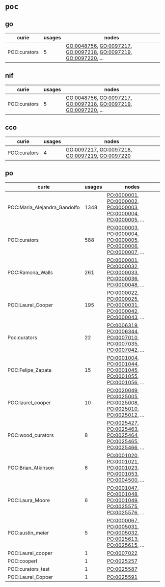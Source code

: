 # `poc`

## go

| curie        |   usages | nodes                                                                                                                                                                                                                                                                                            |
|--------------|----------|--------------------------------------------------------------------------------------------------------------------------------------------------------------------------------------------------------------------------------------------------------------------------------------------------|
| POC:curators |        5 | [GO:0048756](http://purl.obolibrary.org/obo/GO_0048756), [GO:0097217](http://purl.obolibrary.org/obo/GO_0097217), [GO:0097218](http://purl.obolibrary.org/obo/GO_0097218), [GO:0097219](http://purl.obolibrary.org/obo/GO_0097219), [GO:0097220](http://purl.obolibrary.org/obo/GO_0097220), ... |

## nif

| curie        |   usages | nodes                                                                                                                                                                                                                                                                                            |
|--------------|----------|--------------------------------------------------------------------------------------------------------------------------------------------------------------------------------------------------------------------------------------------------------------------------------------------------|
| POC:curators |        5 | [GO:0048756](http://purl.obolibrary.org/obo/GO_0048756), [GO:0097217](http://purl.obolibrary.org/obo/GO_0097217), [GO:0097218](http://purl.obolibrary.org/obo/GO_0097218), [GO:0097219](http://purl.obolibrary.org/obo/GO_0097219), [GO:0097220](http://purl.obolibrary.org/obo/GO_0097220), ... |

## cco

| curie        |   usages | nodes                                                                                                                                                                                                                              |
|--------------|----------|------------------------------------------------------------------------------------------------------------------------------------------------------------------------------------------------------------------------------------|
| POC:curators |        4 | [GO:0097217](http://purl.obolibrary.org/obo/GO_0097217), [GO:0097218](http://purl.obolibrary.org/obo/GO_0097218), [GO:0097219](http://purl.obolibrary.org/obo/GO_0097219), [GO:0097220](http://purl.obolibrary.org/obo/GO_0097220) |

## po

| curie                        |   usages | nodes                                                                                                                                                                                                                                                                                            |
|------------------------------|----------|--------------------------------------------------------------------------------------------------------------------------------------------------------------------------------------------------------------------------------------------------------------------------------------------------|
| POC:Maria_Alejandra_Gandolfo |     1348 | [PO:0000001](http://purl.obolibrary.org/obo/PO_0000001), [PO:0000002](http://purl.obolibrary.org/obo/PO_0000002), [PO:0000003](http://purl.obolibrary.org/obo/PO_0000003), [PO:0000004](http://purl.obolibrary.org/obo/PO_0000004), [PO:0000005](http://purl.obolibrary.org/obo/PO_0000005), ... |
| POC:curators                 |      588 | [PO:0000003](http://purl.obolibrary.org/obo/PO_0000003), [PO:0000004](http://purl.obolibrary.org/obo/PO_0000004), [PO:0000005](http://purl.obolibrary.org/obo/PO_0000005), [PO:0000006](http://purl.obolibrary.org/obo/PO_0000006), [PO:0000007](http://purl.obolibrary.org/obo/PO_0000007), ... |
| POC:Ramona_Walls             |      261 | [PO:0000001](http://purl.obolibrary.org/obo/PO_0000001), [PO:0000032](http://purl.obolibrary.org/obo/PO_0000032), [PO:0000033](http://purl.obolibrary.org/obo/PO_0000033), [PO:0000036](http://purl.obolibrary.org/obo/PO_0000036), [PO:0000048](http://purl.obolibrary.org/obo/PO_0000048), ... |
| POC:Laurel_Cooper            |      195 | [PO:0000022](http://purl.obolibrary.org/obo/PO_0000022), [PO:0000025](http://purl.obolibrary.org/obo/PO_0000025), [PO:0000031](http://purl.obolibrary.org/obo/PO_0000031), [PO:0000042](http://purl.obolibrary.org/obo/PO_0000042), [PO:0000043](http://purl.obolibrary.org/obo/PO_0000043), ... |
| Poc:curators                 |       22 | [PO:0006319](http://purl.obolibrary.org/obo/PO_0006319), [PO:0006344](http://purl.obolibrary.org/obo/PO_0006344), [PO:0007010](http://purl.obolibrary.org/obo/PO_0007010), [PO:0007035](http://purl.obolibrary.org/obo/PO_0007035), [PO:0007042](http://purl.obolibrary.org/obo/PO_0007042), ... |
| POC:Felipe_Zapata            |       15 | [PO:0001004](http://purl.obolibrary.org/obo/PO_0001004), [PO:0001044](http://purl.obolibrary.org/obo/PO_0001044), [PO:0001045](http://purl.obolibrary.org/obo/PO_0001045), [PO:0001055](http://purl.obolibrary.org/obo/PO_0001055), [PO:0001056](http://purl.obolibrary.org/obo/PO_0001056), ... |
| POC:laurel_cooper            |       10 | [PO:0020049](http://purl.obolibrary.org/obo/PO_0020049), [PO:0025005](http://purl.obolibrary.org/obo/PO_0025005), [PO:0025008](http://purl.obolibrary.org/obo/PO_0025008), [PO:0025010](http://purl.obolibrary.org/obo/PO_0025010), [PO:0025012](http://purl.obolibrary.org/obo/PO_0025012), ... |
| POC:wood_curators            |        8 | [PO:0025427](http://purl.obolibrary.org/obo/PO_0025427), [PO:0025463](http://purl.obolibrary.org/obo/PO_0025463), [PO:0025464](http://purl.obolibrary.org/obo/PO_0025464), [PO:0025465](http://purl.obolibrary.org/obo/PO_0025465), [PO:0025466](http://purl.obolibrary.org/obo/PO_0025466), ... |
| POC:Brian_Atkinson           |        6 | [PO:0001020](http://purl.obolibrary.org/obo/PO_0001020), [PO:0001021](http://purl.obolibrary.org/obo/PO_0001021), [PO:0001023](http://purl.obolibrary.org/obo/PO_0001023), [PO:0001053](http://purl.obolibrary.org/obo/PO_0001053), [PO:0004500](http://purl.obolibrary.org/obo/PO_0004500), ... |
| POC:Laura_Moore              |        6 | [PO:0001047](http://purl.obolibrary.org/obo/PO_0001047), [PO:0001048](http://purl.obolibrary.org/obo/PO_0001048), [PO:0001049](http://purl.obolibrary.org/obo/PO_0001049), [PO:0025575](http://purl.obolibrary.org/obo/PO_0025575), [PO:0025576](http://purl.obolibrary.org/obo/PO_0025576), ... |
| POC:austin_meier             |        5 | [PO:0000067](http://purl.obolibrary.org/obo/PO_0000067), [PO:0005031](http://purl.obolibrary.org/obo/PO_0005031), [PO:0005032](http://purl.obolibrary.org/obo/PO_0005032), [PO:0025613](http://purl.obolibrary.org/obo/PO_0025613), [PO:0025615](http://purl.obolibrary.org/obo/PO_0025615), ... |
| POC:Laurel_cooper            |        1 | [PO:0007022](http://purl.obolibrary.org/obo/PO_0007022)                                                                                                                                                                                                                                          |
| POC:cooperl                  |        1 | [PO:0025257](http://purl.obolibrary.org/obo/PO_0025257)                                                                                                                                                                                                                                          |
| POC:curators_test            |        1 | [PO:0025587](http://purl.obolibrary.org/obo/PO_0025587)                                                                                                                                                                                                                                          |
| POC:Laurel_Copoer            |        1 | [PO:0025591](http://purl.obolibrary.org/obo/PO_0025591)                                                                                                                                                                                                                                          |

